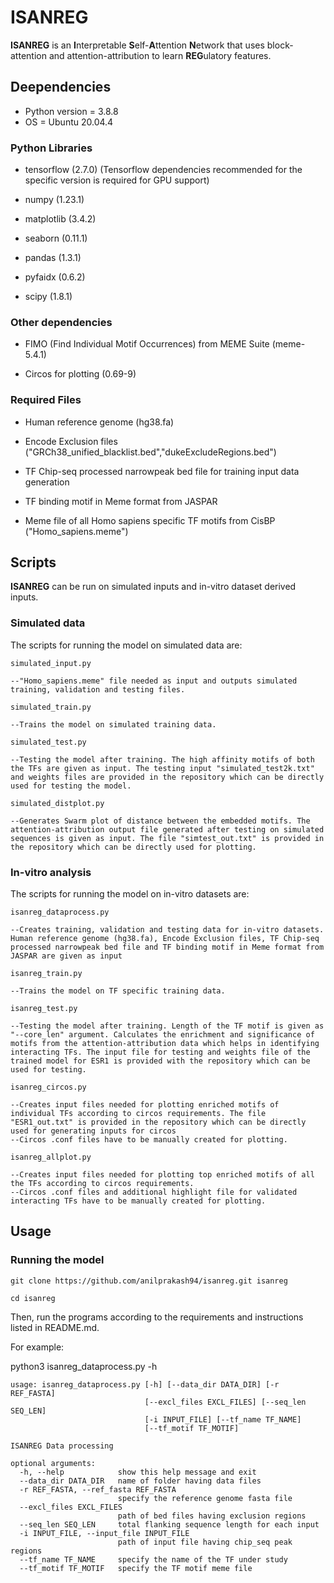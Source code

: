 # ISANREG
**ISANREG** is an **I**nterpretable **S**elf-**A**ttention **N**etwork that uses block-attention and attention-attribution to learn **REG**ulatory features.

## Deependencies

* Python version = 3.8.8
* OS = Ubuntu 20.04.4 

### Python Libraries
* tensorflow (2.7.0) (Tensorflow dependencies recommended for the specific version is required for GPU support)

* numpy (1.23.1)

* matplotlib (3.4.2)

* seaborn (0.11.1)

* pandas (1.3.1)

* pyfaidx (0.6.2)

* scipy (1.8.1)


### Other dependencies
* FIMO (Find Individual Motif Occurrences) from MEME Suite (meme-5.4.1)

* Circos for plotting (0.69-9)

### Required Files
* Human reference genome (hg38.fa)

* Encode Exclusion files ("GRCh38_unified_blacklist.bed","dukeExcludeRegions.bed")

* TF Chip-seq processed narrowpeak bed file for training input data generation

* TF binding motif in Meme format from JASPAR

* Meme file of all Homo sapiens specific TF motifs from CisBP ("Homo_sapiens.meme")

## Scripts

**ISANREG** can be run on simulated inputs and in-vitro dataset derived inputs.

### Simulated data
The scripts for running the model on simulated data are:
```
simulated_input.py

--"Homo_sapiens.meme" file needed as input and outputs simulated training, validation and testing files.
```
```
simulated_train.py

--Trains the model on simulated training data.
```
```
simulated_test.py

--Testing the model after training. The high affinity motifs of both the TFs are given as input. The testing input "simulated_test2k.txt" and weights files are provided in the repository which can be directly used for testing the model.
```
```
simulated_distplot.py

--Generates Swarm plot of distance between the embedded motifs. The attention-attribution output file generated after testing on simulated sequences is given as input. The file "simtest_out.txt" is provided in the repository which can be directly used for plotting.
```
### In-vitro analysis
The scripts for running the model on in-vitro datasets are:
```
isanreg_dataprocess.py

--Creates training, validation and testing data for in-vitro datasets. Human reference genome (hg38.fa), Encode Exclusion files, TF Chip-seq processed narrowpeak bed file and TF binding motif in Meme format from JASPAR are given as input
```
```
isanreg_train.py

--Trains the model on TF specific training data.
```
```
isanreg_test.py

--Testing the model after training. Length of the TF motif is given as "--core_len" argument. Calculates the enrichment and significance of motifs from the attention-attribution data which helps in identifying interacting TFs. The input file for testing and weights file of the trained model for ESR1 is provided with the repository which can be used for testing.
```
```
isanreg_circos.py

--Creates input files needed for plotting enriched motifs of individual TFs according to circos requirements. The file "ESR1_out.txt" is provided in the repository which can be directly used for generating inputs for circos
--Circos .conf files have to be manually created for plotting.
```
```
isanreg_allplot.py

--Creates input files needed for plotting top enriched motifs of all the TFs according to circos requirements. 
--Circos .conf files and additional highlight file for validated interacting TFs have to be manually created for plotting.
```
## Usage

### Running the model

```
git clone https://github.com/anilprakash94/isanreg.git isanreg

cd isanreg

```
Then, run the programs according to the requirements and instructions listed in README.md.

For example:

python3 isanreg_dataprocess.py -h

```
usage: isanreg_dataprocess.py [-h] [--data_dir DATA_DIR] [-r REF_FASTA]
                              [--excl_files EXCL_FILES] [--seq_len SEQ_LEN]
                              [-i INPUT_FILE] [--tf_name TF_NAME]
                              [--tf_motif TF_MOTIF]

ISANREG Data processing

optional arguments:
  -h, --help            show this help message and exit
  --data_dir DATA_DIR   name of folder having data files
  -r REF_FASTA, --ref_fasta REF_FASTA
                        specify the reference genome fasta file
  --excl_files EXCL_FILES
                        path of bed files having exclusion regions
  --seq_len SEQ_LEN     total flanking sequence length for each input
  -i INPUT_FILE, --input_file INPUT_FILE
                        path of input file having chip_seq peak regions
  --tf_name TF_NAME     specify the name of the TF under study
  --tf_motif TF_MOTIF   specify the TF motif meme file

```

